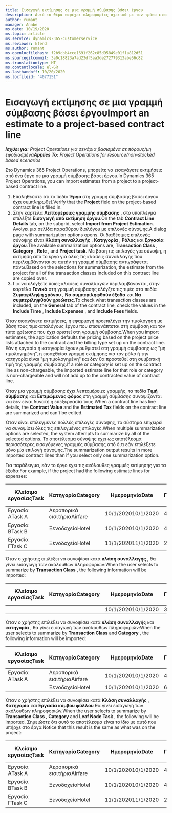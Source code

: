```yaml
---
title: Εισαγωγή εκτίμησης σε μια γραμμή σύμβασης βάσει έργου
description: Αυτό το θέμα παρέχει πληροφορίες σχετικά με τον τρόπο εισαγωγής εκτιμήσεων από ένα έργο σε μια γραμμή σύμβασης.
author: rumant
manager: Annbe
ms.date: 10/19/2020
ms.topic: article
ms.service: dynamics-365-customerservice
ms.reviewer: kfend
ms.author: rumant
ms.openlocfilehash: f2b9cbb4cce1691f262c85d95849e01f1a812d51
ms.sourcegitcommit: 3a0c18823a7ad23df5aa3de272779313abe56c82
ms.translationtype: HT
ms.contentlocale: el-GR
ms.lasthandoff: 10/20/2020
ms.locfileid: "4077151"
---
```

# <a name="import-an-estimate-to-a-project-based-contract-line"></a><span data-ttu-id="da4a5-103">Εισαγωγή εκτίμησης σε μια γραμμή σύμβασης βάσει έργου</span><span class="sxs-lookup"><span data-stu-id="da4a5-103">Import an estimate to a project-based contract line</span></span>

<span data-ttu-id="da4a5-104">_**Ισχύει για:** Project Operations για σενάρια βασισμένα σε πόρους/μη εφοδιασμένα_</span><span class="sxs-lookup"><span data-stu-id="da4a5-104">_**Applies To:** Project Operations for resource/non-stocked based scenarios_</span></span>

<span data-ttu-id="da4a5-105">Στο Dynamics 365 Project Operations, μπορείτε να εισαγάγετε εκτιμήσεις από ένα έργο σε μια γραμμή σύμβασης βάσει έργου.</span><span class="sxs-lookup"><span data-stu-id="da4a5-105">In Dynamics 365 Project Operations, you can import estimates from a project to a project-based contract line.</span></span>

1. <span data-ttu-id="da4a5-106">Επαληθεύστε ότι το πεδίο **Έργο** στη γραμμή σύμβασης βάσει έργου έχει συμπληρωθεί.</span><span class="sxs-lookup"><span data-stu-id="da4a5-106">Verify that the **Project** field on the project-based contract line is filled in.</span></span>
2. <span data-ttu-id="da4a5-107">Στην καρτέλα **Λεπτομέρειες γραμμής σύμβασης** , στο υποπλέγμα επιλέξτε **Εισαγωγή από εκτίμηση έργου**.</span><span class="sxs-lookup"><span data-stu-id="da4a5-107">On the tab **Contract Line Details** tab, on the subgrid, select **Import from Project Estimation**.</span></span> <span data-ttu-id="da4a5-108">Ανοίγει μια σελίδα παραθύρου διαλόγου με επιλογές σύνοψης.</span><span class="sxs-lookup"><span data-stu-id="da4a5-108">A dialog page with summarization options opens.</span></span> <span data-ttu-id="da4a5-109">Οι διαθέσιμες επιλογές σύνοψης είναι **Κλάση συναλλαγής** , **Κατηγορία** , **Ρόλος** και **Εργασία έργου**.</span><span class="sxs-lookup"><span data-stu-id="da4a5-109">The available summarization options are, **Transaction Class** , **Category** , **Role** , and **Project task**.</span></span> <span data-ttu-id="da4a5-110">Με βάση τις επιλογές για σύνοψη, η εκτίμηση από το έργο για όλες τις κλάσεις συναλλαγής που περιλαμβάνονται σε αυτήν τη γραμμή σύμβασης αντιγράφεται πάνω.</span><span class="sxs-lookup"><span data-stu-id="da4a5-110">Based on the selections for summarization, the estimate from the project for all of the transaction classes included on this contract line are copied over.</span></span> 
3. <span data-ttu-id="da4a5-111">Για να ελέγξετε ποιες κλάσεις συναλλαγών περιλαμβάνονται, στην καρτέλα **Γενικά** στη γραμμή σύμβασης ελέγξτε τις τιμές στα πεδία **Συμπερίληψη χρόνου** , **Να συμπεριληφθούν έξοδα** και **Να συμπεριληφθούν χρεώσεις**.</span><span class="sxs-lookup"><span data-stu-id="da4a5-111">To check what transaction classes are included, on the **General** tab of the contract line, check the values in the **Include Time** , **Include Expenses** , and **Include Fees** fields.</span></span>

<span data-ttu-id="da4a5-112">Όταν εισαγάγετε εκτιμήσεις, η εφαρμογή προεπιλέγει την τιμολόγηση με βάση τους τιμοκαταλόγους έργου που επισυνάπτεται στη σύμβαση και τον τύπο χρέωσης που έχει οριστεί στη γραμμή σύμβασης.</span><span class="sxs-lookup"><span data-stu-id="da4a5-112">When you import estimates, the application defaults the pricing based on the project price lists attached to the contract and the billing type set up on the contract line.</span></span> <span data-ttu-id="da4a5-113">Εάν η εργασία ή κατηγορία έχουν ρυθμιστεί στη γραμμή σύμβασης ως "μη τιμολογημένη", η εισαχθείσα γραμμή εκτίμησης για τον ρόλο ή την κατηγορία είναι "μη τιμολογημένη" και δεν θα προστεθεί στη συμβατική τιμή της γραμμής σύμβασης.</span><span class="sxs-lookup"><span data-stu-id="da4a5-113">If a role or category is set up on the contract line as non-chargeable, the imported estimate line for that role or category is non-chargeable and will not add up to the contracted value of contract line.</span></span>

<span data-ttu-id="da4a5-114">Όταν μια γραμμή σύμβασης έχει λεπτομέρειες γραμμής, τα πεδία **Τιμή σύμβασης** και **Εκτιμώμενος φόρος** στη γραμμή σύμβασης συνοψίζονται και δεν είναι δυνατή η επεξεργασία τους.</span><span class="sxs-lookup"><span data-stu-id="da4a5-114">When a contract line has line details, the **Contract Value** and the **Estimated Tax** fields on the contract line are summarized and can't be edited.</span></span>

<span data-ttu-id="da4a5-115">Όταν είναι επιλεγμένες πολλές επιλογές σύνοψης, το σύστημα επιχειρεί να συνοψίσει όλες τις επιλεγμένες επιλογές.</span><span class="sxs-lookup"><span data-stu-id="da4a5-115">When multiple summarization options are selected, the system attempts to summarize by all of the selected options.</span></span> <span data-ttu-id="da4a5-116">Το αποτέλεσμα σύνοψης έχει ως αποτέλεσμα περισσότερες εισαγόμενες γραμμές σύμβασης από ό,τι εάν επιλέξετε μόνο μία επιλογή σύνοψης.</span><span class="sxs-lookup"><span data-stu-id="da4a5-116">The summarization output results in more imported contract lines than if you select only one summarization option.</span></span>

<span data-ttu-id="da4a5-117">Για παράδειγμα, εάν το έργο έχει τις ακόλουθες γραμμές εκτίμησης για τα έξοδα:</span><span class="sxs-lookup"><span data-stu-id="da4a5-117">For example, if the project had the following estimate lines for expenses:</span></span>

| <span data-ttu-id="da4a5-118">Κλείσιμο εργασίας</span><span class="sxs-lookup"><span data-stu-id="da4a5-118">Task</span></span> | <span data-ttu-id="da4a5-119">Κατηγορία</span><span class="sxs-lookup"><span data-stu-id="da4a5-119">Category</span></span> | <span data-ttu-id="da4a5-120">Ημερομηνία</span><span class="sxs-lookup"><span data-stu-id="da4a5-120">Date</span></span> | <span data-ttu-id="da4a5-121">Ποσότητα</span><span class="sxs-lookup"><span data-stu-id="da4a5-121">Quantity</span></span> | <span data-ttu-id="da4a5-122">Τιμή μονάδας</span><span class="sxs-lookup"><span data-stu-id="da4a5-122">Unit price</span></span> | <span data-ttu-id="da4a5-123">Ποσό</span><span class="sxs-lookup"><span data-stu-id="da4a5-123">Amount</span></span> |
| --- | --- | --- | --- | --- | --- |
| <span data-ttu-id="da4a5-124">Εργασία Α</span><span class="sxs-lookup"><span data-stu-id="da4a5-124">Task A</span></span> | <span data-ttu-id="da4a5-125">Αεροπορικά εισιτήρια</span><span class="sxs-lookup"><span data-stu-id="da4a5-125">Airfare</span></span> | <span data-ttu-id="da4a5-126">10/1/2020</span><span class="sxs-lookup"><span data-stu-id="da4a5-126">10/1/2020</span></span> | <span data-ttu-id="da4a5-127">4</span><span class="sxs-lookup"><span data-stu-id="da4a5-127">4</span></span> | <span data-ttu-id="da4a5-128">400</span><span class="sxs-lookup"><span data-stu-id="da4a5-128">400</span></span> | <span data-ttu-id="da4a5-129">1600</span><span class="sxs-lookup"><span data-stu-id="da4a5-129">1600</span></span> |
| <span data-ttu-id="da4a5-130">Εργασία Β</span><span class="sxs-lookup"><span data-stu-id="da4a5-130">Task B</span></span> | <span data-ttu-id="da4a5-131">Ξενοδοχείο</span><span class="sxs-lookup"><span data-stu-id="da4a5-131">Hotel</span></span> | <span data-ttu-id="da4a5-132">10/1/2020</span><span class="sxs-lookup"><span data-stu-id="da4a5-132">10/1/2020</span></span> | <span data-ttu-id="da4a5-133">4</span><span class="sxs-lookup"><span data-stu-id="da4a5-133">4</span></span> | <span data-ttu-id="da4a5-134">200</span><span class="sxs-lookup"><span data-stu-id="da4a5-134">200</span></span> | <span data-ttu-id="da4a5-135">800</span><span class="sxs-lookup"><span data-stu-id="da4a5-135">800</span></span> |
| <span data-ttu-id="da4a5-136">Εργασία Γ</span><span class="sxs-lookup"><span data-stu-id="da4a5-136">Task C</span></span> | <span data-ttu-id="da4a5-137">Ξενοδοχείο</span><span class="sxs-lookup"><span data-stu-id="da4a5-137">Hotel</span></span> | <span data-ttu-id="da4a5-138">11/1/2020</span><span class="sxs-lookup"><span data-stu-id="da4a5-138">11/1/2020</span></span> | <span data-ttu-id="da4a5-139">2</span><span class="sxs-lookup"><span data-stu-id="da4a5-139">2</span></span> | <span data-ttu-id="da4a5-140">200</span><span class="sxs-lookup"><span data-stu-id="da4a5-140">200</span></span> | <span data-ttu-id="da4a5-141">400</span><span class="sxs-lookup"><span data-stu-id="da4a5-141">400</span></span> |

<span data-ttu-id="da4a5-142">Όταν ο χρήστης επιλέξει να συνοψίσει κατά **κλάση συναλλαγής** , θα γίνει εισαγωγή των ακόλουθων πληροφοριών:</span><span class="sxs-lookup"><span data-stu-id="da4a5-142">When the user selects to summarize by **Transaction Class** , the following information will be imported:</span></span>

| <span data-ttu-id="da4a5-143">Κλείσιμο εργασίας</span><span class="sxs-lookup"><span data-stu-id="da4a5-143">Task</span></span> | <span data-ttu-id="da4a5-144">Κατηγορία</span><span class="sxs-lookup"><span data-stu-id="da4a5-144">Category</span></span> | <span data-ttu-id="da4a5-145">Ημερομηνία</span><span class="sxs-lookup"><span data-stu-id="da4a5-145">Date</span></span> | <span data-ttu-id="da4a5-146">Ποσότητα</span><span class="sxs-lookup"><span data-stu-id="da4a5-146">Quantity</span></span> | <span data-ttu-id="da4a5-147">Τιμή μονάδας</span><span class="sxs-lookup"><span data-stu-id="da4a5-147">Unit price</span></span> | <span data-ttu-id="da4a5-148">Ποσό</span><span class="sxs-lookup"><span data-stu-id="da4a5-148">Amount</span></span> |
| --- | --- | --- | --- | --- | --- |
| &nbsp;  | &nbsp;  | <span data-ttu-id="da4a5-149">10/1/2020</span><span class="sxs-lookup"><span data-stu-id="da4a5-149">10/1/2020</span></span> | <span data-ttu-id="da4a5-150">3.34</span><span class="sxs-lookup"><span data-stu-id="da4a5-150">3.34</span></span> | <span data-ttu-id="da4a5-151">840</span><span class="sxs-lookup"><span data-stu-id="da4a5-151">840</span></span> | <span data-ttu-id="da4a5-152">2800</span><span class="sxs-lookup"><span data-stu-id="da4a5-152">2800</span></span> |

<span data-ttu-id="da4a5-153">Όταν ο χρήστης επιλέξει να συνοψίσει κατά **κλάση συναλλαγής** και **κατηγορία** , θα γίνει εισαγωγή των ακόλουθων πληροφοριών:</span><span class="sxs-lookup"><span data-stu-id="da4a5-153">When the user selects to summarize by **Transaction Class** and **Category** , the following information will be imported:</span></span>

| <span data-ttu-id="da4a5-154">Κλείσιμο εργασίας</span><span class="sxs-lookup"><span data-stu-id="da4a5-154">Task</span></span> | <span data-ttu-id="da4a5-155">Κατηγορία</span><span class="sxs-lookup"><span data-stu-id="da4a5-155">Category</span></span> | <span data-ttu-id="da4a5-156">Ημερομηνία</span><span class="sxs-lookup"><span data-stu-id="da4a5-156">Date</span></span> | <span data-ttu-id="da4a5-157">Ποσότητα</span><span class="sxs-lookup"><span data-stu-id="da4a5-157">Quantity</span></span> | <span data-ttu-id="da4a5-158">Τιμή μονάδας</span><span class="sxs-lookup"><span data-stu-id="da4a5-158">Unit price</span></span> | <span data-ttu-id="da4a5-159">Ποσό</span><span class="sxs-lookup"><span data-stu-id="da4a5-159">Amount</span></span> |
| --- | --- | --- | --- | --- | --- |
| <span data-ttu-id="da4a5-160">Εργασία Α</span><span class="sxs-lookup"><span data-stu-id="da4a5-160">Task A</span></span> | <span data-ttu-id="da4a5-161">Αεροπορικά εισιτήρια</span><span class="sxs-lookup"><span data-stu-id="da4a5-161">Airfare</span></span> | <span data-ttu-id="da4a5-162">10/1/2020</span><span class="sxs-lookup"><span data-stu-id="da4a5-162">10/1/2020</span></span> | <span data-ttu-id="da4a5-163">4</span><span class="sxs-lookup"><span data-stu-id="da4a5-163">4</span></span> | <span data-ttu-id="da4a5-164">400</span><span class="sxs-lookup"><span data-stu-id="da4a5-164">400</span></span> | <span data-ttu-id="da4a5-165">1600</span><span class="sxs-lookup"><span data-stu-id="da4a5-165">1600</span></span> |
| &nbsp;  | <span data-ttu-id="da4a5-166">Ξενοδοχείο</span><span class="sxs-lookup"><span data-stu-id="da4a5-166">Hotel</span></span> | <span data-ttu-id="da4a5-167">10/1/2020</span><span class="sxs-lookup"><span data-stu-id="da4a5-167">10/1/2020</span></span> | <span data-ttu-id="da4a5-168">6</span><span class="sxs-lookup"><span data-stu-id="da4a5-168">6</span></span> | <span data-ttu-id="da4a5-169">200</span><span class="sxs-lookup"><span data-stu-id="da4a5-169">200</span></span> | <span data-ttu-id="da4a5-170">1200</span><span class="sxs-lookup"><span data-stu-id="da4a5-170">1200</span></span> |

<span data-ttu-id="da4a5-171">Όταν ο χρήστης επιλέξει να συνοψίσει κατά **Κλάση συναλλαγής** , **Κατηγορία** και **Εργασία κόμβου φύλλου** θα γίνει εισαγωγή των ακόλουθων πληροφοριών.</span><span class="sxs-lookup"><span data-stu-id="da4a5-171">When the user selects to summarize by **Transaction Class** , **Category** and **Leaf Node Task** , the following will be imported.</span></span> <span data-ttu-id="da4a5-172">Σημειώστε ότι αυτό το αποτέλεσμα είναι το ίδιο με αυτό που υπήρχε στο έργο:</span><span class="sxs-lookup"><span data-stu-id="da4a5-172">Notice that this result is the same as what was on the project:</span></span>

| <span data-ttu-id="da4a5-173">Κλείσιμο εργασίας</span><span class="sxs-lookup"><span data-stu-id="da4a5-173">Task</span></span> | <span data-ttu-id="da4a5-174">Κατηγορία</span><span class="sxs-lookup"><span data-stu-id="da4a5-174">Category</span></span> | <span data-ttu-id="da4a5-175">Ημερομηνία</span><span class="sxs-lookup"><span data-stu-id="da4a5-175">Date</span></span> | <span data-ttu-id="da4a5-176">Ποσότητα</span><span class="sxs-lookup"><span data-stu-id="da4a5-176">Quantity</span></span> | <span data-ttu-id="da4a5-177">Τιμή μονάδας</span><span class="sxs-lookup"><span data-stu-id="da4a5-177">Unit price</span></span> | <span data-ttu-id="da4a5-178">Ποσό</span><span class="sxs-lookup"><span data-stu-id="da4a5-178">Amount</span></span> |
| --- | --- | --- | --- | --- | --- |
| <span data-ttu-id="da4a5-179">Εργασία Α</span><span class="sxs-lookup"><span data-stu-id="da4a5-179">Task A</span></span> | <span data-ttu-id="da4a5-180">Αεροπορικά εισιτήρια</span><span class="sxs-lookup"><span data-stu-id="da4a5-180">Airfare</span></span> | <span data-ttu-id="da4a5-181">10/1/2020</span><span class="sxs-lookup"><span data-stu-id="da4a5-181">10/1/2020</span></span> | <span data-ttu-id="da4a5-182">4</span><span class="sxs-lookup"><span data-stu-id="da4a5-182">4</span></span> | <span data-ttu-id="da4a5-183">400</span><span class="sxs-lookup"><span data-stu-id="da4a5-183">400</span></span> | <span data-ttu-id="da4a5-184">1600</span><span class="sxs-lookup"><span data-stu-id="da4a5-184">1600</span></span> |
| <span data-ttu-id="da4a5-185">Εργασία Β</span><span class="sxs-lookup"><span data-stu-id="da4a5-185">Task B</span></span> | <span data-ttu-id="da4a5-186">Ξενοδοχείο</span><span class="sxs-lookup"><span data-stu-id="da4a5-186">Hotel</span></span> | <span data-ttu-id="da4a5-187">10/1/2020</span><span class="sxs-lookup"><span data-stu-id="da4a5-187">10/1/2020</span></span> | <span data-ttu-id="da4a5-188">4</span><span class="sxs-lookup"><span data-stu-id="da4a5-188">4</span></span> | <span data-ttu-id="da4a5-189">200</span><span class="sxs-lookup"><span data-stu-id="da4a5-189">200</span></span> | <span data-ttu-id="da4a5-190">800</span><span class="sxs-lookup"><span data-stu-id="da4a5-190">800</span></span> |
| <span data-ttu-id="da4a5-191">Εργασία Γ</span><span class="sxs-lookup"><span data-stu-id="da4a5-191">Task C</span></span> | <span data-ttu-id="da4a5-192">Ξενοδοχείο</span><span class="sxs-lookup"><span data-stu-id="da4a5-192">Hotel</span></span> | <span data-ttu-id="da4a5-193">11/1/2020</span><span class="sxs-lookup"><span data-stu-id="da4a5-193">11/1/2020</span></span> | <span data-ttu-id="da4a5-194">2</span><span class="sxs-lookup"><span data-stu-id="da4a5-194">2</span></span> | <span data-ttu-id="da4a5-195">200</span><span class="sxs-lookup"><span data-stu-id="da4a5-195">200</span></span> | <span data-ttu-id="da4a5-196">400</span><span class="sxs-lookup"><span data-stu-id="da4a5-196">400</span></span> |
